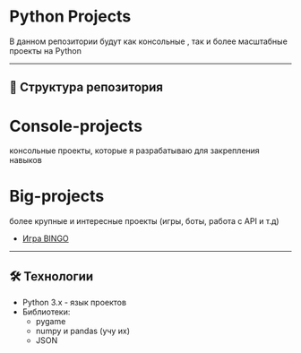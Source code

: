 ﻿# Python Projects
В данном репозитории будут как консольные , так и более масштабные проекты на Python

---

## 📂 Структура репозитория

# Console-projects
консольные проекты, которые я разрабатываю для закрепления навыков

# Big-projects
более крупные и интересные проекты (игры, боты, работа с API и т.д)
- [Игра BINGO](https://github.com/kiruxa097/bingo-game)

---

## 🛠 Технологии

- Python 3.x - язык проектов
- Библиотеки:
    - pygame
    - numpy и pandas (учу их)
    - JSON

